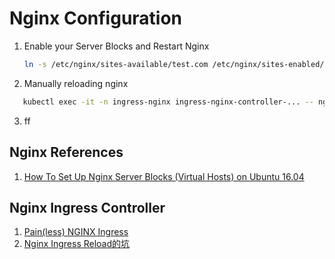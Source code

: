 # Nginx Configuration

1. Enable your Server Blocks and Restart Nginx
   ```bash
   ln -s /etc/nginx/sites-available/test.com /etc/nginx/sites-enabled/
   ```
2. Manually reloading nginx 
```bash
   kubectl exec -it -n ingress-nginx ingress-nginx-controller-... -- nginx -c /etc/nginx/nginx.conf -s reload
```
3. ff


## Nginx References
1. [How To Set Up Nginx Server Blocks (Virtual Hosts) on Ubuntu 16.04](https://www.digitalocean.com/community/tutorials/how-to-set-up-nginx-server-blocks-virtual-hosts-on-ubuntu-16-04)


## Nginx Ingress Controller
1. [Pain(less) NGINX Ingress](https://danielfm.me/posts/painless-nginx-ingress.html)
2. [Nginx Ingress Reload的坑](http://terrence.logdown.com/posts/7803375-nginx-ingress-renewal-pit)